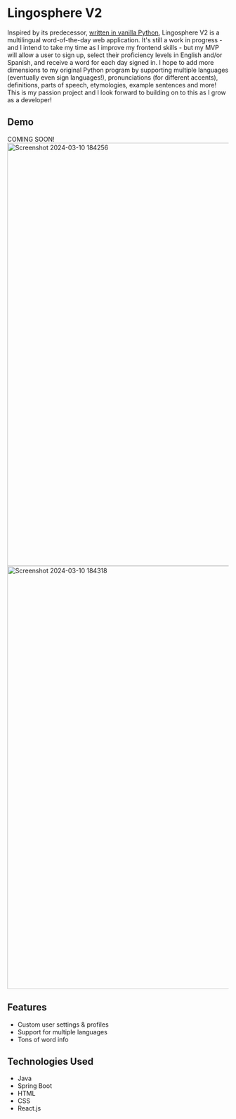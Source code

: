 # Lingosphere V2

Inspired by its predecessor, [written in vanilla Python](https://github.com/louiecasula/lingosphere), Lingosphere V2 is a multilingual word-of-the-day web application.
It's still a work in progress - and I intend to take my time as I improve my frontend skills - but my MVP will allow a user to sign up, select their proficiency levels in English and/or Spanish, and receive a word for each day signed in. I hope to add more dimensions to my original Python program by supporting multiple languages (eventually even sign languages!), pronunciations (for different accents), definitions, parts of speech, etymologies, example sentences and more! This is my passion project and I look forward to building on to this as I grow as a developer!

## Demo

COMING SOON!
<img width="960" alt="Screenshot 2024-03-10 184256" src="https://github.com/louiecasula/lingosphere-V2/assets/121182711/6495de56-d327-4697-a33f-47f2b9e82e0d">
<img width="960" alt="Screenshot 2024-03-10 184318" src="https://github.com/louiecasula/lingosphere-V2/assets/121182711/9dbc0781-1af3-4456-9c45-ac048cfe38d6">


## Features

- Custom user settings & profiles
- Support for multiple languages
- Tons of word info

## Technologies Used

- Java
- Spring Boot
- HTML
- CSS
- React.js
